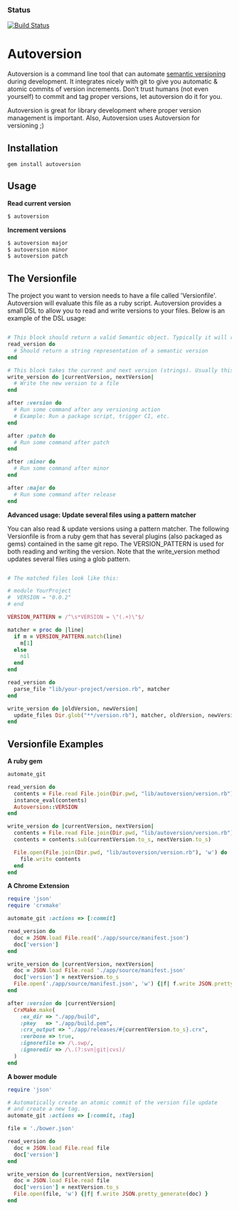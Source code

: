 ### Status
[![Build Status](https://travis-ci.org/jpettersson/autoversion.png)](https://travis-ci.org/jpettersson/autoversion)

Autoversion
===========

Autoversion is a command line tool that can automate [semantic versioning](http://semver.org) during development. It 
integrates nicely with git to give you automatic & atomic commits of version increments. Don't trust humans (not even yourself) to commit and tag proper versions, let autoversion do it for you.

Autoversion is great for library development where proper version management is important. Also, Autoversion uses Autoversion for versioning ;)

Installation
------------
```
gem install autoversion
```

Usage
-----

**Read current version**
```Bash
$ autoversion
```

**Increment versions**
```Bash
$ autoversion major
$ autoversion minor
$ autoversion patch
```

The Versionfile
--------------------

The project you want to version needs to have a file called 'Versionfile'. Autoversion will evaluate this file as a ruby script. Autoversion provides a small DSL to allow you to read and write versions to your files. Below is an example of the DSL usage:

```Ruby

# This block should return a valid Semantic object. Typically it will read a file and parse it.
read_version do
  # Should return a string representation of a semantic version
end

# This block takes the current and next version (strings). Usually this means rewriting some version file.
write_version do |currentVersion, nextVersion|
  # Write the new version to a file
end

after :version do
  # Run some command after any versioning action
  # Example: Run a package script, trigger CI, etc.
end

after :patch do
  # Run some command after patch
end

after :minor do
  # Run some command after minor
end

after :major do
  # Run some command after release
end

```

**Advanced usage: Update several files using a pattern matcher**

You can also read & update versions using a pattern matcher. The following Versionfile is from a ruby gem that has several plugins (also packaged as gems) contained in the same git repo. The VERSION_PATTERN is used for both reading and writing the version. Note that the write_version method updates several files using a glob pattern.

```Ruby

# The matched files look like this:

# module YourProject
#  VERSION = "0.0.2"
# end

VERSION_PATTERN = /^\s*VERSION = \"(.+)\"$/

matcher = proc do |line|
  if m = VERSION_PATTERN.match(line)
    m[1]
  else
    nil
  end
end

read_version do
  parse_file "lib/your-project/version.rb", matcher
end

write_version do |oldVersion, newVersion|
  update_files Dir.glob("**/version.rb"), matcher, oldVersion, newVersion
end

```


Versionfile Examples
----------------------------

**A ruby gem**

```Ruby
automate_git

read_version do
  contents = File.read File.join(Dir.pwd, "lib/autoversion/version.rb")
  instance_eval(contents)
  Autoversion::VERSION
end

write_version do |currentVersion, nextVersion|
  contents = File.read File.join(Dir.pwd, "lib/autoversion/version.rb")
  contents = contents.sub(currentVersion.to_s, nextVersion.to_s)

  File.open(File.join(Dir.pwd, "lib/autoversion/version.rb"), 'w') do |file| 
    file.write contents
  end
end
```

**A Chrome Extension**

```Ruby
require 'json'
require 'crxmake'

automate_git :actions => [:commit]

read_version do
  doc = JSON.load File.read('./app/source/manifest.json')
  doc['version']
end

write_version do |currentVersion, nextVersion|
  doc = JSON.load File.read './app/source/manifest.json'
  doc['version'] = nextVersion.to_s
  File.open('./app/source/manifest.json', 'w') {|f| f.write JSON.pretty_generate(doc) }
end

after :version do |currentVersion|
  CrxMake.make(
    :ex_dir => "./app/build",
    :pkey   => "./app/build.pem",
    :crx_output => "./app/releases/#{currentVersion.to_s}.crx",
    :verbose => true,
    :ignorefile => /\.swp/,
    :ignoredir => /\.(?:svn|git|cvs)/
  )
end
```

**A bower module**

```Ruby
require 'json'

# Automatically create an atomic commit of the version file update
# and create a new tag.
automate_git :actions => [:commit, :tag]

file = './bower.json'

read_version do
  doc = JSON.load File.read file
  doc['version']
end

write_version do |currentVersion, nextVersion|
  doc = JSON.load File.read file
  doc['version'] = nextVersion.to_s
  File.open(file, 'w') {|f| f.write JSON.pretty_generate(doc) }
end
```


